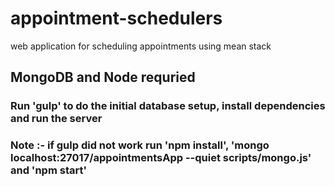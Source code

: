 # appointment-schedulers
web application for scheduling appointments using mean stack

## MongoDB and Node requried

### Run 'gulp' to do the initial database setup, install dependencies and run the server 


### Note :- if gulp did not work run 'npm install', 'mongo localhost:27017/appointmentsApp --quiet scripts/mongo.js' and 'npm start'
